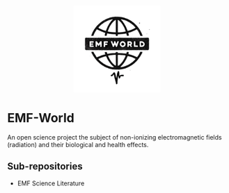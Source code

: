 <p align="center">
  <img src="./images/emf-world_logo.png" alt="EMF World Logo" width="200"/>
</p>


# EMF-World
An open science project the subject of non-ionizing electromagnetic fields (radiation) and their biological and health effects.

## Sub-repositories

* EMF Science Literature
